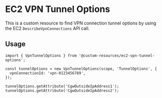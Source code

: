 # EC2 VPN Tunnel Options

This is a custom resource to find VPN connection tunnel options by using the EC2 `DescribeVpnConnections` API call.

## Usage

    import { VpnTunnelOptions } from '@custom-resources/ec2-vpn-tunnel-options';

    const tunnelOptions = new VpnTunnelOptions(scope, 'TunnelOptions', {
      vpnConnectionId: 'vpn-0123456789',
    });

    tunnelOptions.getAttribute('CgwOutsideIpAddress1');
    tunnelOptions.getAttribute('CgwOutsideIpAddress2');
